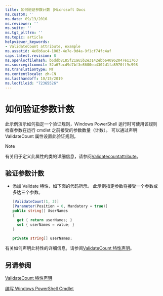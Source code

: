 ```yaml
---
title: 如何验证参数计数 |Microsoft Docs
ms.custom: ''
ms.date: 09/13/2016
ms.reviewer: ''
ms.suite: ''
ms.tgt_pltfrm: ''
ms.topic: article
helpviewer_keywords:
- ValidateCount attribute, example
ms.assetid: 4e6b6ac4-1003-4e7e-9d4a-9f1cf74fc4af
caps.latest.revision: 8
ms.openlocfilehash: b6ddb8185f21a65b2e3142ebb640962047e11763
ms.sourcegitcommit: 52a67bcd9d7bf3e8600ea4302d1fa8970ff9c998
ms.translationtype: MT
ms.contentlocale: zh-CN
ms.lasthandoff: 10/15/2019
ms.locfileid: "72365526"
---
```

# <a name="how-to-validate-an-argument-count"></a>如何验证参数计数

此示例演示如何指定一个验证规则，Windows PowerShell 运行时可使用该规则检查参数在运行 cmdlet 之前接受的参数数量（计数）。 可以通过声明 ValidateCount 属性设置此验证规则。

> [!NOTE]
> 有关用于定义此属性的类的详细信息，请参阅[Validatecountattribute](/dotnet/api/System.Management.Automation.ValidateCountAttribute)。

## <a name="to-validate-an-argument-count"></a>验证参数计数

- 添加 Validate 特性，如下面的代码所示。 此示例指定参数将接受一个参数或多达三个参数。

    ```csharp
    [ValidateCount(1, 3)]
    [Parameter(Position = 0, Mandatory = true)]
    public string[] UserNames
    {
      get { return userNames; }
      set { userNames = value; }
    }

    private string[] userNames;
    ```

有关如何声明此特性的详细信息，请参阅[ValidateCount 特性声明](./validatecount-attribute-declaration.md)。

## <a name="see-also"></a>另请参阅

[ValidateCount 特性声明](./validatecount-attribute-declaration.md)

[编写 Windows PowerShell Cmdlet](./writing-a-windows-powershell-cmdlet.md)
